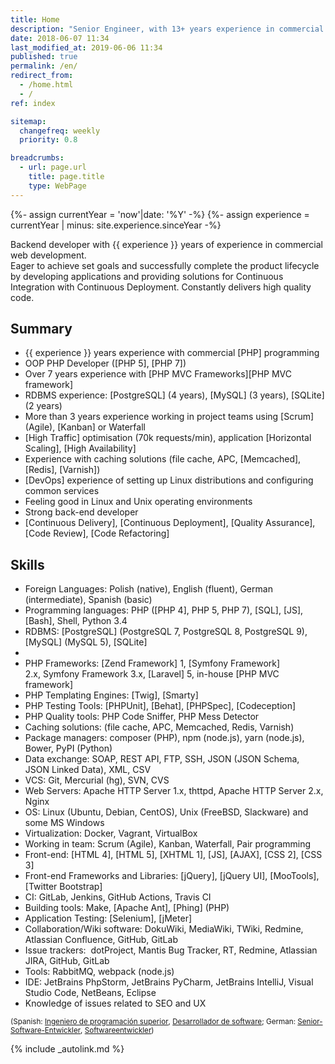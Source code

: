 ```yaml
---
title: Home
description: "Senior Engineer, with 13+ years experience in commercial web development"
date: 2018-06-07 11:34
last_modified_at: 2019-06-06 11:34
published: true
permalink: /en/
redirect_from:
  - /home.html
  - /
ref: index

sitemap:
  changefreq: weekly
  priority: 0.8

breadcrumbs:
  - url: page.url
    title: page.title
    type: WebPage
---
```


{%- assign currentYear = 'now'|date: '%Y' -%}
{%- assign experience = currentYear | minus: site.experience.sinceYear -%}
<!-- # Senior Engineer -->

Backend developer with {{ experience }} years of experience in commercial web development.<br/>
Eager to achieve set goals and successfully complete the product lifecycle by developing applications and providing solutions for Continuous Integration with Continuous Deployment. Constantly delivers high quality code.<br/>

## Summary

  - {{ experience }} years experience with commercial [PHP] programming
  - OOP PHP Developer ([PHP 5], [PHP 7])
  - Over 7 years experience with [PHP MVC Frameworks][PHP MVC framework]
  - RDBMS experience: [PostgreSQL] (4 years), [MySQL] (3 years), [SQLite] (2 years)
  - More than 3 years experience working in project teams using [Scrum] (Agile), [Kanban] or Waterfall
  - [High Traffic] optimisation (70k requests/min), application [Horizontal Scaling], [High Availability]
  - Experience with caching solutions (file cache, APC, [Memcached], [Redis], [Varnish])
  - [DevOps] experience of setting up Linux distributions and configuring common services
  - Feeling good in Linux and Unix operating environments
  - Strong back-end developer
  - [Continuous Delivery], [Continuous Deployment], [Quality Assurance], [Code Review], [Code Refactoring]

## Skills
  - Foreign Languages: Polish (native), English (fluent), German (intermediate), Spanish (basic)
  - Programming languages: PHP ([PHP 4], PHP 5, PHP 7), [SQL], [JS], [Bash], Shell, Python 3.4
  - RDBMS: [PostgreSQL] (PostgreSQL 7, PostgreSQL 8, PostgreSQL 9), [MySQL] (MySQL 5), [SQLite]
  - [NoSQL]: [MongoDB], [ElasticSearch]
  - PHP Frameworks: [Zend Framework] 1, [Symfony Framework] 2.x, Symfony Framework 3.x, [Laravel] 5, in-house [PHP MVC framework]
  - PHP Templating Engines: [Twig], [Smarty]
  - PHP Testing Tools: [PHPUnit], [Behat], [PHPSpec], [Codeception]
  - PHP Quality tools: PHP Code Sniffer, PHP Mess Detector
  - Caching solutions: (file cache, APC, Memcached, Redis, Varnish)
  - Package managers: composer (PHP), npm (node.js), yarn (node.js), Bower, PyPI (Python)
  - Data exchange: SOAP, REST API, FTP, SSH, JSON (JSON Schema, JSON Linked Data), XML, CSV
  - VCS: Git, Mercurial (hg), SVN, CVS
  - Web Servers: Apache HTTP Server 1.x, thttpd, Apache HTTP Server 2.x, Nginx
  - OS: Linux (Ubuntu, Debian, CentOS), Unix (FreeBSD, Slackware) and some MS Windows
  - Virtualization: Docker, Vagrant, VirtualBox
  - Working in team: Scrum (Agile), Kanban, Waterfall, Pair programming
  - Front-end: [HTML 4], [HTML 5], [XHTML 1], [JS], [AJAX], [CSS 2], [CSS 3]
  - Front-end Frameworks and Libraries: [jQuery], [jQuery UI], [MooTools], [Twitter Bootstrap]
  - CI: GitLab, Jenkins, GitHub Actions, Travis CI
  - Building tools: Make, [Apache Ant], [Phing] (PHP)
  - Application Testing: [Selenium], [jMeter]
  - Collaboration/Wiki software: DokuWiki, MediaWiki, TWiki, Redmine, Atlassian Confluence, GitHub, GitLab
  - Issue trackers:  dotProject, Mantis Bug Tracker, RT, Redmine, Atlassian JIRA, GitHub, GitLab
  - Tools: RabbitMQ, webpack (node.js)
  - IDE: JetBrains PhpStorm, JetBrains PyCharm, JetBrains IntelliJ, Visual Studio Code, NetBeans, Eclipse
  - Knowledge of issues related to SEO and UX

<p><small>(Spanish: <a href="/es/" title="Ingeniero de programación superior" lang="es">Ingeniero de programación superior</a>, <a href="/es/" title="Desarrollador de software" lang="es">Desarrollador de software</a>; German: <a href="/de/" title="Senior-Software-Entwickler" lang="de">Senior-Software-Entwickler</a>, <a href="/de/" title="Softwareentwickler" lang="de">Softwareentwickler</a>)</small></p>

{% include _autolink.md %}